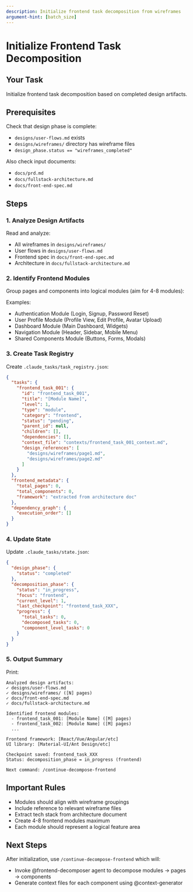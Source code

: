 ```yaml
---
description: Initialize frontend task decomposition from wireframes
argument-hint: [batch_size]
---
```


# Initialize Frontend Task Decomposition

## Your Task
Initialize frontend task decomposition based on completed design artifacts.

## Prerequisites
Check that design phase is complete:
- `designs/user-flows.md` exists
- `designs/wireframes/` directory has wireframe files
- `design_phase.status == "wireframes_completed"`

Also check input documents:
- `docs/prd.md`
- `docs/fullstack-architecture.md`
- `docs/front-end-spec.md`

## Steps

### 1. Analyze Design Artifacts
Read and analyze:
- All wireframes in `designs/wireframes/`
- User flows in `designs/user-flows.md`
- Frontend spec in `docs/front-end-spec.md`
- Architecture in `docs/fullstack-architecture.md`

### 2. Identify Frontend Modules
Group pages and components into logical modules (aim for 4-8 modules):

Examples:
- Authentication Module (Login, Signup, Password Reset)
- User Profile Module (Profile View, Edit Profile, Avatar Upload)
- Dashboard Module (Main Dashboard, Widgets)
- Navigation Module (Header, Sidebar, Mobile Menu)
- Shared Components Module (Buttons, Forms, Modals)

### 3. Create Task Registry
Create `.claude_tasks/task_registry.json`:
```json
{
  "tasks": {
    "frontend_task_001": {
      "id": "frontend_task_001",
      "title": "[Module Name]",
      "level": 1,
      "type": "module",
      "category": "frontend",
      "status": "pending",
      "parent_id": null,
      "children": [],
      "dependencies": [],
      "context_file": "contexts/frontend_task_001_context.md",
      "design_references": [
        "designs/wireframes/page1.md",
        "designs/wireframes/page2.md"
      ]
    }
  },
  "frontend_metadata": {
    "total_pages": 0,
    "total_components": 0,
    "framework": "extracted from architecture doc"
  },
  "dependency_graph": {
    "execution_order": []
  }
}
```

### 4. Update State
Update `.claude_tasks/state.json`:
```json
{
  "design_phase": {
    "status": "completed"
  },
  "decomposition_phase": {
    "status": "in_progress",
    "focus": "frontend",
    "current_level": 1,
    "last_checkpoint": "frontend_task_XXX",
    "progress": {
      "total_tasks": 0,
      "decomposed_tasks": 0,
      "component_level_tasks": 0
    }
  }
}
```

### 5. Output Summary
Print:
```
Analyzed design artifacts:
✓ designs/user-flows.md
✓ designs/wireframes/ ([N] pages)
✓ docs/front-end-spec.md
✓ docs/fullstack-architecture.md

Identified frontend modules:
  - frontend_task_001: [Module Name] ([M] pages)
  - frontend_task_002: [Module Name] ([M] pages)
  ...

Frontend framework: [React/Vue/Angular/etc]
UI library: [Material-UI/Ant Design/etc]

Checkpoint saved: frontend_task_XXX
Status: decomposition_phase = in_progress (frontend)

Next command: /continue-decompose-frontend
```

## Important Rules
- Modules should align with wireframe groupings
- Include reference to relevant wireframe files
- Extract tech stack from architecture document
- Create 4-8 frontend modules maximum
- Each module should represent a logical feature area

## Next Steps
After initialization, use `/continue-decompose-frontend` which will:
- Invoke @frontend-decomposer agent to decompose modules → pages → components
- Generate context files for each component using @context-generator

````
